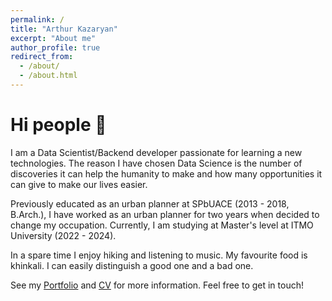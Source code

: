 ```yaml
---
permalink: /
title: "Arthur Kazaryan"
excerpt: "About me"
author_profile: true
redirect_from: 
  - /about/
  - /about.html
---
```


<h1>Hi people 👋</h1>

I am a Data Scientist/Backend developer passionate for learning a new technologies.
The reason I have chosen Data Science is the number of discoveries it can help the humanity to make and how many opportunities it can give to make our lives easier.

Previously educated as an urban planner at SPbUACE (2013 - 2018, B.Arch.), I have worked as an urban planner for two years when decided to change my occupation.
Currently, I am studying at Master's level at ITMO University (2022 - 2024).

In a spare time I enjoy hiking and listening to music. My favourite food is khinkali. I can easily distinguish a good one and a bad one.

See my [Portfolio](https://arthurkazaryan.github.io/portfolio/) and [CV](https://arthurkazaryan.github.io/cv/) for more information. Feel free to get in touch!

